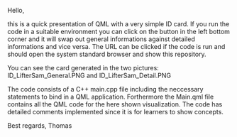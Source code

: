 Hello,

this is a quick presentation of QML with a very simple ID card. If you run the code in a suitable 
environment you can click on the button in the left bottom corner and it will swap out general 
informations against detailed informations and vice versa. The URL can be clicked if the code is run
and should open the system standard browser and show this repository.

You can see the card generated in the two pictures: ID_LifterSam_General.PNG and ID_LifterSam_Detail.PNG

The code consists of a C++ main.cpp file including the neccessary statements to bind in a QML application.
Forthermore the Main.qml file contains all the QML code for the here shown visualization. The code has
detailed comments implemented since it is for learners to show concepts.

Best regards,
Thomas
